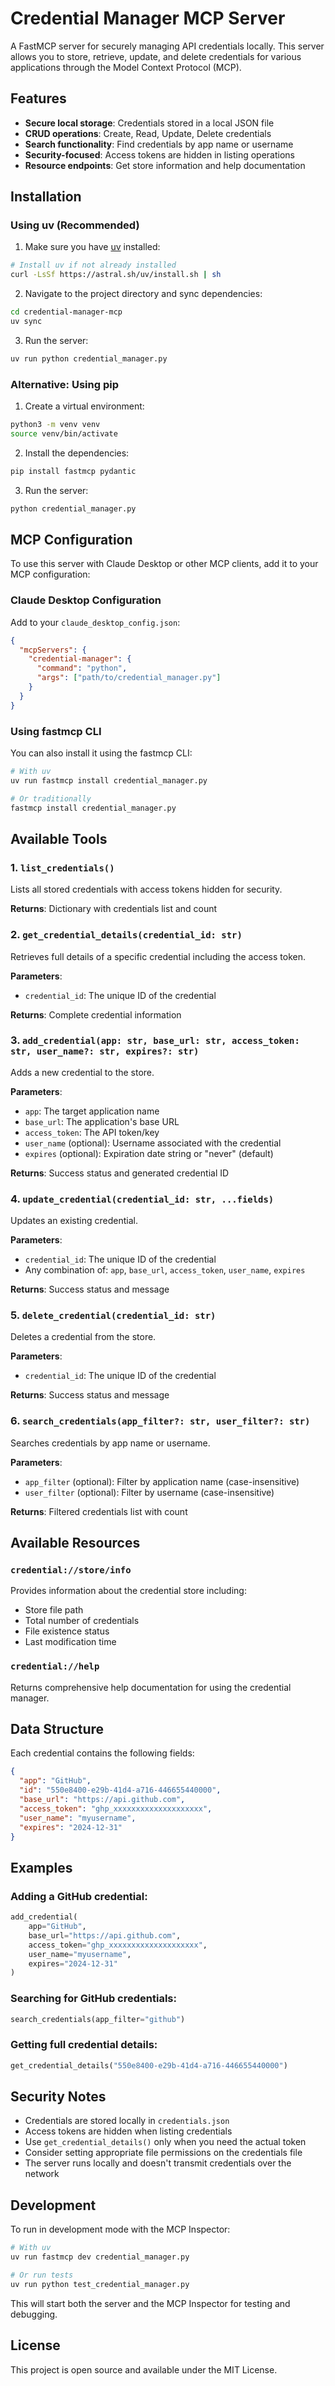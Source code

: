 # Credential Manager MCP Server

A FastMCP server for securely managing API credentials locally. This server allows you to store, retrieve, update, and delete credentials for various applications through the Model Context Protocol (MCP).

## Features

- **Secure local storage**: Credentials stored in a local JSON file
- **CRUD operations**: Create, Read, Update, Delete credentials
- **Search functionality**: Find credentials by app name or username
- **Security-focused**: Access tokens are hidden in listing operations
- **Resource endpoints**: Get store information and help documentation

## Installation

### Using uv (Recommended)

1. Make sure you have [uv](https://docs.astral.sh/uv/) installed:
```bash
# Install uv if not already installed
curl -LsSf https://astral.sh/uv/install.sh | sh
```

2. Navigate to the project directory and sync dependencies:
```bash
cd credential-manager-mcp
uv sync
```

3. Run the server:
```bash
uv run python credential_manager.py
```

### Alternative: Using pip

1. Create a virtual environment:
```bash
python3 -m venv venv
source venv/bin/activate
```

2. Install the dependencies:
```bash
pip install fastmcp pydantic
```

3. Run the server:
```bash
python credential_manager.py
```

## MCP Configuration

To use this server with Claude Desktop or other MCP clients, add it to your MCP configuration:

### Claude Desktop Configuration

Add to your `claude_desktop_config.json`:

```json
{
  "mcpServers": {
    "credential-manager": {
      "command": "python",
      "args": ["path/to/credential_manager.py"]
    }
  }
}
```

### Using fastmcp CLI

You can also install it using the fastmcp CLI:

```bash
# With uv
uv run fastmcp install credential_manager.py

# Or traditionally
fastmcp install credential_manager.py
```

## Available Tools

### 1. `list_credentials()`
Lists all stored credentials with access tokens hidden for security.

**Returns**: Dictionary with credentials list and count

### 2. `get_credential_details(credential_id: str)`
Retrieves full details of a specific credential including the access token.

**Parameters**:
- `credential_id`: The unique ID of the credential

**Returns**: Complete credential information

### 3. `add_credential(app: str, base_url: str, access_token: str, user_name?: str, expires?: str)`
Adds a new credential to the store.

**Parameters**:
- `app`: The target application name
- `base_url`: The application's base URL
- `access_token`: The API token/key
- `user_name` (optional): Username associated with the credential
- `expires` (optional): Expiration date string or "never" (default)

**Returns**: Success status and generated credential ID

### 4. `update_credential(credential_id: str, ...fields)`
Updates an existing credential.

**Parameters**:
- `credential_id`: The unique ID of the credential
- Any combination of: `app`, `base_url`, `access_token`, `user_name`, `expires`

**Returns**: Success status and message

### 5. `delete_credential(credential_id: str)`
Deletes a credential from the store.

**Parameters**:
- `credential_id`: The unique ID of the credential

**Returns**: Success status and message

### 6. `search_credentials(app_filter?: str, user_filter?: str)`
Searches credentials by app name or username.

**Parameters**:
- `app_filter` (optional): Filter by application name (case-insensitive)
- `user_filter` (optional): Filter by username (case-insensitive)

**Returns**: Filtered credentials list with count

## Available Resources

### `credential://store/info`
Provides information about the credential store including:
- Store file path
- Total number of credentials
- File existence status
- Last modification time

### `credential://help`
Returns comprehensive help documentation for using the credential manager.

## Data Structure

Each credential contains the following fields:

```json
{
  "app": "GitHub",
  "id": "550e8400-e29b-41d4-a716-446655440000",
  "base_url": "https://api.github.com",
  "access_token": "ghp_xxxxxxxxxxxxxxxxxxxx",
  "user_name": "myusername",
  "expires": "2024-12-31"
}
```

## Examples

### Adding a GitHub credential:
```python
add_credential(
    app="GitHub",
    base_url="https://api.github.com",
    access_token="ghp_xxxxxxxxxxxxxxxxxxxx",
    user_name="myusername",
    expires="2024-12-31"
)
```

### Searching for GitHub credentials:
```python
search_credentials(app_filter="github")
```

### Getting full credential details:
```python
get_credential_details("550e8400-e29b-41d4-a716-446655440000")
```

## Security Notes

- Credentials are stored locally in `credentials.json`
- Access tokens are hidden when listing credentials
- Use `get_credential_details()` only when you need the actual token
- Consider setting appropriate file permissions on the credentials file
- The server runs locally and doesn't transmit credentials over the network

## Development

To run in development mode with the MCP Inspector:

```bash
# With uv
uv run fastmcp dev credential_manager.py

# Or run tests
uv run python test_credential_manager.py
```

This will start both the server and the MCP Inspector for testing and debugging.

## License

This project is open source and available under the MIT License. 